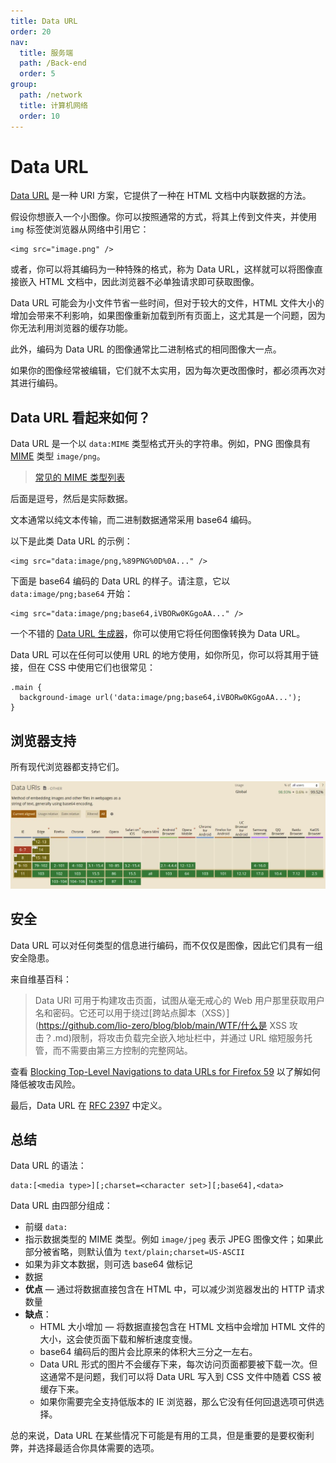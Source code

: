 ```yaml
---
title: Data URL
order: 20
nav:
  title: 服务端
  path: /Back-end
  order: 5
group:
  path: /network
  title: 计算机网络
  order: 10
---
```


# Data URL

[Data URL](https://developer.mozilla.org/zh-CN/docs/Web/HTTP/Basics_of_HTTP/Data_URIs) 是一种 URI 方案，它提供了一种在 HTML 文档中内联数据的方法。

假设你想嵌入一个小图像。你可以按照通常的方式，将其上传到文件夹，并使用 `img` 标签使浏览器从网络中引用它：

```
<img src="image.png" />
```

或者，你可以将其编码为一种特殊的格式，称为 Data URL，这样就可以将图像直接嵌入 HTML 文档中，因此浏览器不必单独请求即可获取图像。

Data URL 可能会为小文件节省一些时间，但对于较大的文件，HTML 文件大小的增加会带来不利影响，如果图像重新加载到所有页面上，这尤其是一个问题，因为你无法利用浏览器的缓存功能。

此外，编码为 Data URL 的图像通常比二进制格式的相同图像大一点。

如果你的图像经常被编辑，它们就不太实用，因为每次更改图像时，都必须再次对其进行编码。

## Data URL 看起来如何？

Data URL 是一个以 `data:MIME` 类型格式开头的字符串。例如，PNG 图像具有 [MIME](https://developer.mozilla.org/zh-CN/docs/Web/HTTP/Basics_of_HTTP/MIME_Types) 类型 `image/png`。

> [常见的 MIME 类型列表](https://developer.mozilla.org/zh-CN/docs/Web/HTTP/Basics_of_HTTP/MIME_types/Common_types)

后面是逗号，然后是实际数据。

文本通常以纯文本传输，而二进制数据通常采用 base64 编码。

以下是此类 Data URL 的示例：

```
<img src="data:image/png,%89PNG%0D%0A..." />
```

下面是 base64 编码的 Data URL 的样子。请注意，它以 `data:image/png;base64` 开始：

```
<img src="data:image/png;base64,iVBORw0KGgoAA..." />
```

一个不错的 [Data URL 生成器](https://dopiaza.org/tools/datauri/index.php)，你可以使用它将任何图像转换为 Data URL。

Data URL 可以在任何可以使用 URL 的地方使用，如你所见，你可以将其用于链接，但在 CSS 中使用它们也很常见：

```
.main {
  background-image url('data:image/png;base64,iVBORw0KGgoAA...');
}
```

## 浏览器支持

所有现代浏览器都支持它们。

![image-20240906101517368](./assets/image-20240906101517368.png)

## 安全

Data URL 可以对任何类型的信息进行编码，而不仅仅是图像，因此它们具有一组安全隐患。

来自维基百科：

> Data URI 可用于构建攻击页面，试图从毫无戒心的 Web 用户那里获取用户名和密码。它还可以用于绕过[跨站点脚本（XSS）](https://github.com/lio-zero/blog/blob/main/WTF/什么是 XSS 攻击？.md)限制，将攻击负载完全嵌入地址栏中，并通过 URL 缩短服务托管，而不需要由第三方控制的完整网站。

查看 [Blocking Top-Level Navigations to data URLs for Firefox 59](https://blog.mozilla.org/security/2017/11/27/blocking-top-level-navigations-data-urls-firefox-59/) 以了解如何降低被攻击风险。

最后，Data URL 在 [RFC 2397](https://datatracker.ietf.org/doc/html/rfc2397) 中定义。

## 总结

Data URL 的语法：

```
data:[<media type>][;charset=<character set>][;base64],<data>
```

Data URL 由四部分组成：

- 前缀 `data:`
- 指示数据类型的 MIME 类型。例如 `image/jpeg` 表示 JPEG 图像文件；如果此部分被省略，则默认值为 `text/plain;charset=US-ASCII`
- 如果为非文本数据，则可选 base64 做标记
- 数据
- **优点** — 通过将数据直接包含在 HTML 中，可以减少浏览器发出的 HTTP 请求数量
- **缺点**：
  - HTML 大小增加 — 将数据直接包含在 HTML 文档中会增加 HTML 文件的大小，这会使页面下载和解析速度变慢。
  - base64 编码后的图片会比原来的体积大三分之一左右。
  - Data URL 形式的图片不会缓存下来，每次访问页面都要被下载一次。但这通常不是问题，我们可以将 Data URL 写入到 CSS 文件中随着 CSS 被缓存下来。
  - 如果你需要完全支持低版本的 IE 浏览器，那么它没有任何回退选项可供选择。

总的来说，Data URL 在某些情况下可能是有用的工具，但是重要的是要权衡利弊，并选择最适合你具体需要的选项。